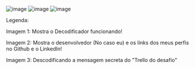 ![image](https://github.com/comfortablycamel/Decodificador-Modelo-2---Alura/assets/174260284/bc309af2-8558-423d-8ffa-b3125360b3b5)
![image](https://github.com/comfortablycamel/Decodificador-Modelo-2---Alura/assets/174260284/e7f8c613-4cfa-4f88-9360-273fa73f63d4)
![image](https://github.com/comfortablycamel/Decodificador-Modelo-2---Alura/assets/174260284/993e5bce-d07b-419a-8b66-437fc25b25ee)


Legenda: 

Imagem 1: Mostra o Decodificador funcionando!

Imagem 2: Mostra o desenvolvedor (No caso eu) e os links dos meus perfis no Github e o LinkedIn!

Imagem 3: Descodificando a mensagem secreta do "Trello do desafio"
